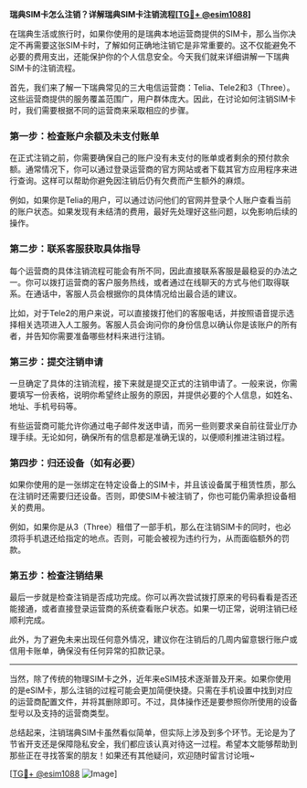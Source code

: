 **瑞典SIM卡怎么注销？详解瑞典SIM卡注销流程[[TG💪+ @esim1088](https://t.me/s/esim1088)]**

在瑞典生活或旅行时，如果你使用的是瑞典本地运营商提供的SIM卡，那么当你决定不再需要这张SIM卡时，了解如何正确地注销它是非常重要的。这不仅能避免不必要的费用支出，还能保护你的个人信息安全。今天我们就来详细讲解一下瑞典SIM卡的注销流程。

首先，我们来了解一下瑞典常见的三大电信运营商：Telia、Tele2和3（Three）。这些运营商提供的服务覆盖范围广，用户群体庞大。因此，在讨论如何注销SIM卡时，我们需要根据不同的运营商来采取相应的步骤。

### **第一步：检查账户余额及未支付账单**
在正式注销之前，你需要确保自己的账户没有未支付的账单或者剩余的预付款余额。通常情况下，你可以通过登录运营商的官方网站或者下载其官方应用程序来进行查询。这样可以帮助你避免因注销后仍有欠费而产生额外的麻烦。

例如，如果你是Telia的用户，可以通过访问他们的官网并登录个人账户查看当前的账户状态。如果发现有未结清的费用，最好先处理好这些问题，以免影响后续的操作。

### **第二步：联系客服获取具体指导**
每个运营商的具体注销流程可能会有所不同，因此直接联系客服是最稳妥的办法之一。你可以拨打运营商的客户服务热线，或者通过在线聊天的方式与他们取得联系。在通话中，客服人员会根据你的具体情况给出最合适的建议。

比如，对于Tele2的用户来说，可以直接拨打他们的客服电话，并按照语音提示选择相关选项进入人工服务。客服人员会询问你的身份信息以确认你是该账户的所有者，并告知你需要准备哪些材料来进行注销。

### **第三步：提交注销申请**
一旦确定了具体的注销流程，接下来就是提交正式的注销申请了。一般来说，你需要填写一份表格，说明你希望终止服务的原因，并提供必要的个人信息，如姓名、地址、手机号码等。

有些运营商可能允许你通过电子邮件发送申请，而另一些则要求亲自前往营业厅办理手续。无论如何，确保所有的信息都是准确无误的，以便顺利推进注销过程。

### **第四步：归还设备（如有必要）**
如果你使用的是一张绑定在特定设备上的SIM卡，并且该设备属于租赁性质，那么在注销时还需要归还设备。否则，即使SIM卡被注销了，你也可能仍需承担设备相关的费用。

例如，如果你是从3（Three）租借了一部手机，那么在注销SIM卡的同时，也必须将手机退还给指定的地点。否则，可能会被视为违约行为，从而面临额外的罚款。

### **第五步：检查注销结果**
最后一步就是检查注销是否成功完成。你可以再次尝试拨打原来的号码看看是否还能接通，或者直接登录运营商的系统查看账户状态。如果一切正常，说明注销已经顺利完成。

此外，为了避免未来出现任何意外情况，建议你在注销后的几周内留意银行账户或信用卡账单，确保没有任何异常的扣款记录。

---

当然，除了传统的物理SIM卡之外，近年来eSIM技术逐渐普及开来。如果你使用的是eSIM卡，那么注销的过程可能会更加简便快捷。只需在手机设置中找到对应的运营商配置文件，并将其删除即可。不过，具体操作还是要参照你所使用的设备型号以及支持的运营商类型。

总结起来，注销瑞典SIM卡虽然看似简单，但实际上涉及到多个环节。无论是为了节省开支还是保障隐私安全，我们都应该认真对待这一过程。希望本文能够帮助到那些正在寻找答案的朋友！如果还有其他疑问，欢迎随时留言讨论哦~

[[TG💪+ @esim1088](https://t.me/s/esim1088) ![Image](https://i.postimg.cc/4NQfJmqS/Snipaste-2025-05-13-00-14-12.png)]